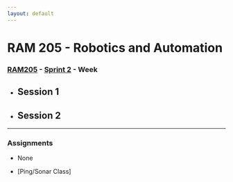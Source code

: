 ```yaml
---
layout: default
---
```


# RAM 205 - Robotics and Automation

### [RAM205](../../) - [Sprint 2](../) - Week 

- Session 1
    -
- Session 2
    -
    
---

### Assignments

- None


- [Ping/Sonar Class]
